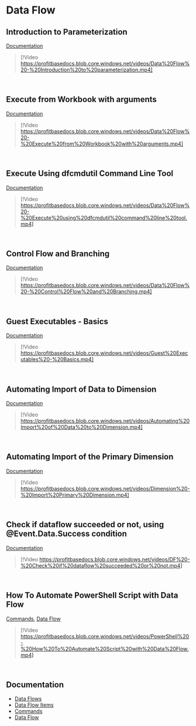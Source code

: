 
# Data Flow

## Introduction to Parameterization
[Documentation](../docs/dataflows/parametrization/index.md)

> [!Video https://profitbasedocs.blob.core.windows.net/videos/Data%20Flow%20-%20Introduction%20to%20parameterization.mp4]
<br/>

##  Execute from Workbook with arguments
[Documentation](../docs/dataflows/execution/index.md)

> [!Video https://profitbasedocs.blob.core.windows.net/videos/Data%20Flow%20-%20Execute%20from%20Workbook%20with%20arguments.mp4]
<br/>

##  Execute Using dfcmdutil Command Line Tool
[Documentation](../docs/dataflows/execution/index.md)

> [!Video https://profitbasedocs.blob.core.windows.net/videos/Data%20Flow%20-%20Execute%20using%20dfcmdutil%20command%20line%20tool.mp4]

<br/>

##  Control Flow and Branching
[Documentation](../docs/dataflows/index.md)

> [!Video https://profitbasedocs.blob.core.windows.net/videos/Data%20Flow%20-%20Control%20Flow%20and%20Branching.mp4]
<br/>

##  Guest Executables - Basics
[Documentation](../docs/dataflows/index.md)

> [!Video https://profitbasedocs.blob.core.windows.net/videos/Guest%20Executables%20-%20Basics.mp4]
<br/>


## Automating Import of Data to Dimension
[Documentation](../docs/dimensions.md)

> [!Video https://profitbasedocs.blob.core.windows.net/videos/Automating%20Import%20of%20Data%20to%20Dimension.mp4]
<br/>

## Automating Import of the Primary Dimension
[Documentation](../docs/dimensions.md)

> [!Video https://profitbasedocs.blob.core.windows.net/videos/Dimension%20-%20Import%20Primary%20Dimension.mp4]
<br/>



## Check if dataflow succeeded or not, using @Event.Data.Success condition
[Documentation](../docs/dataflows/index.md)

> [!Video https://profitbasedocs.blob.core.windows.net/videos/DF%20-%20Check%20if%20dataflow%20succeeded%20or%20not.mp4]
<br/>


## How To Automate PowerShell Script with Data Flow
[Commands](../docs/powershell/commands.md), [Data Flow](../docs/dataflows/index.md)

> [!Video https://profitbasedocs.blob.core.windows.net/videos/PowerShell%20-%20How%20To%20Automate%20Script%20with%20Data%20Flow.mp4]

<br/>


## Documentation 

* [Data Flows](../docs/dataflows/index.md)
* [Data Flow Items](../docs/dataflowitems/index.md)
* [Commands](../docs/powershell/commands.md) 
* [Data Flow](../docs/dataflows/index.md)